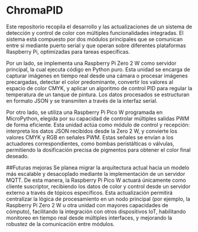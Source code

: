 # ChromaPID
Este repositorio recopila el desarrollo y las actualizaciones de un sistema de detección y control de color con múltiples funcionalidades integradas. El sistema está compuesto por dos módulos principales que se comunican entre sí mediante puerto serial y que operan sobre diferentes plataformas Raspberry Pi, optimizadas para tareas específicas.

Por un lado, se implementa una Raspberry Pi Zero 2 W como servidor principal, la cual ejecuta código en Python puro. Esta unidad se encarga de capturar imágenes en tiempo real desde una cámara o procesar imágenes precargadas, detectar el color predominante, convertir los valores al espacio de color CMYK, y aplicar un algoritmo de control PID para regular la temperatura de un tanque de pintura. Los datos procesados se estructuran en formato JSON y se transmiten a través de la interfaz serial.

Por otro lado, se utiliza una Raspberry Pi Pico W programada en MicroPython, elegida por su capacidad de controlar múltiples salidas PWM de forma eficiente. Esta unidad actúa como módulo de control y recepción: interpreta los datos JSON recibidos desde la Zero 2 W, y convierte los valores CMYK y RGB en señales PWM. Estas señales se envían a los actuadores correspondientes, como bombas peristálticas o válvulas, permitiendo la dosificación precisa de pigmentos para obtener el color final deseado.


##Futuras mejoras
Se planea migrar la arquitectura actual hacia un modelo más escalable y desacoplado mediante la implementación de un servidor MQTT. De esta manera, la Raspberry Pi Pico W actuará únicamente como cliente suscriptor, recibiendo los datos de color y control desde un servidor externo a través de tópicos específicos. Esta actualización permitirá centralizar la lógica de procesamiento en un nodo principal (por ejemplo, la Raspberry Pi Zero 2 W u otra unidad con mayores capacidades de cómputo), facilitando la integración con otros dispositivos IoT, habilitando monitoreo en tiempo real desde múltiples interfaces, y mejorando la robustez de la comunicación entre módulos.
